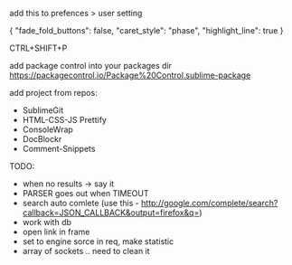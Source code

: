 add this to prefences > user setting	

{
	"fade_fold_buttons": false,
	"caret_style": "phase",
	"highlight_line": true
}


CTRL+SHIFT+P

add package control into your packages dir
https://packagecontrol.io/Package%20Control.sublime-package


add project from repos:
- SublimeGit
- HTML-CSS-JS Prettify
- ConsoleWrap 
- DocBlockr
- Comment-Snippets


TODO:

- when no results -> say it
- PARSER goes out when TIMEOUT
- search  auto comlete  (use this - http://google.com/complete/search?callback=JSON_CALLBACK&output=firefox&q=)
- work with db
- open link in frame
- set to engine sorce in req, make statistic
- array of sockets .. need to clean it